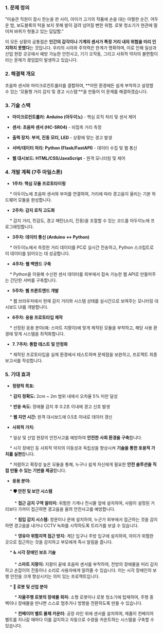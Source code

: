 ### **1. 문제 정의**



"미술관 직원이 잠시 한눈을 판 사이, 아이가 고가의 작품에 손을 대는 아찔한 순간. 어두운 밤, 보도블록의 턱을 보지 못해 발이 걸려 넘어질 뻔한 위험. 로봇 청소기가 현관에 떨어져 바퀴가 헛돌고 있는 답답함."



이 모든 상황의 공통점은 **인간의 감각이나 기계의 센서가 특정 거리 내의 위험을 미리 인지하지 못했다**는 것입니다. 우리의 시야와 주의력은 한계가 명확하며, 이로 인해 일상과 산업 현장 곳곳에서 예방 가능한 안전사고, 기기 오작동, 그리고 사회적 약자의 불편함이라는 문제가 끊임없이 발생하고 있습니다.



### **2. 해결책 개요**



초음파 센서와 마이크로컨트롤러를 결합하여, **어떤 환경에든 쉽게 부착하고 설정할 수 있는 '모듈형 거리 감지 및 경고 시스템'**을 만들어 이 문제를 해결하겠습니다.



### **3. 기술 스택**



* **마이크로컨트롤러:** **Arduino (아두이노)** - 핵심 로직 처리 및 센서 제어

* **센서:** **초음파 센서 (HC-SR04)** - 비접촉 거리 측정

* **출력 장치:** **부저, 진동 모터, LED** - 상황에 맞는 경고 발생

* **서버/데이터 처리:** **Python (Flask/FastAPI)** - 데이터 수집 및 웹 통신

* **웹 대시보드:** **HTML/CSS/JavaScript** - 원격 모니터링 및 제어



### **4. 개발 계획 (7주 마일스톤)**



* **1주차: 핵심 모듈 프로토타이핑**

    * 아두이노에 초음파 센서와 부저를 연결하여, 거리에 따라 경고음이 울리는 기본 하드웨어 모듈을 완성합니다.



* **2주차: 감지 로직 고도화**

    * 감지 거리, 민감도, 경고 패턴(소리, 진동)을 조절할 수 있는 코드를 아두이노에 프로그래밍합니다.



* **3주차: 데이터 통신 (Arduino ↔ Python)**

    * 아두이노에서 측정한 거리 데이터를 PC로 실시간 전송하고, Python 스크립트로 이 데이터를 읽어오는 데 성공합니다.



* **4주차: 웹 백엔드 구축**

    * Python을 이용해 수신한 센서 데이터를 외부에서 접속 가능한 웹 API로 만들어주는 간단한 서버를 구축합니다.



* **5주차: 웹 프론트엔드 개발**

    * 웹 브라우저에서 현재 감지 거리와 시스템 상태를 실시간으로 보여주는 모니터링 대시보드 UI를 개발합니다.



* **6주차: 응용 프로토타입 제작**

    * 선정된 응용 분야(예: 스마트 지팡이)에 맞게 제작된 모듈을 부착하고, 해당 사용 환경에 맞게 시스템을 최적화합니다.



* **7. 7주차: 통합 테스트 및 안정화**

    * 제작된 프로토타입을 실제 환경에서 테스트하며 문제점을 보완하고, 프로젝트 최종 보고서를 작성합니다.



### **5. 기대 효과**



* **정량적 목표:**

    * **감지 정확도:** 2cm ~ 2m 범위 내에서 오차율 5% 미만 달성

    * **반응 속도:** 장애물 감지 후 0.2초 이내에 경고 신호 발생

    * **웹 지연 시간:** 원격 대시보드에 0.5초 이내로 데이터 갱신



* **사회적 가치:**

    * 일상 및 산업 현장의 안전사고를 예방하여 **안전한 사회 환경을 구축**합니다.

    * 시각 장애인 등 사회적 약자의 이동성과 독립성을 향상시켜 **기술을 통한 포용적 가치를 실현**합니다.

    * 저렴하고 확장성 높은 모듈을 통해, 누구나 쉽게 자신에게 필요한 **안전 솔루션을 직접 만들 수 있는 기반을 제공**합니다.



* **응용 분야:**

    * **🛡️ 안전 및 보안 시스템**

        * **접근 금지 구역 알리미:** 위험한 기계나 전시물 앞에 설치하여, 사람이 설정된 거리보다 가까이 접근하면 경고음을 울려 안전사고를 예방합니다.

        * **침입 감지 시스템:** 창문이나 문에 설치하여, 누군가 외부에서 접근하는 것을 감지하면 경고음을 내거나 CCTV 녹화를 시작하도록 트리거를 보낼 수 있습니다.

        * **영유아 위험지역 접근 방지:** 계단 입구나 주방 입구에 설치하여, 아이가 위험한 곳으로 접근하는 것을 감지하고 부모에게 즉시 알림을 줍니다.

    * **♿ 시각 장애인 보조 기술**

        * **스마트 지팡이:** 지팡이 끝에 초음파 센서를 부착하여, 전방의 장애물을 미리 감지하고 손잡이의 진동이나 소리로 사용자에게 알려줄 수 있습니다. 이는 시각 장애인의 보행 안전을 크게 향상시키는 의미 있는 프로젝트입니다.

    * **🤖 로봇 및 산업 분야**

        * **자율주행 로봇의 장애물 회피:** 소형 로봇이나 로봇 청소기에 탑재하여, 주행 중 벽이나 장애물을 만나면 스스로 멈추거나 방향을 전환하도록 만들 수 있습니다.

        * **컨베이어 벨트 물체 카운터:** 공장 라인 위에 센서를 설치하여, 제품이 컨베이어 벨트를 지나갈 때마다 이를 감지하고 자동으로 수량을 카운트하는 시스템을 구축할 수 있습니다.
